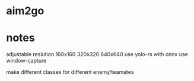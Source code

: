 # aim2go

# notes
adjustable reslution 160x160 320x320 640x640
use yolo-rs with onnx
use window-capture

make different classes for different enemy/teamates

